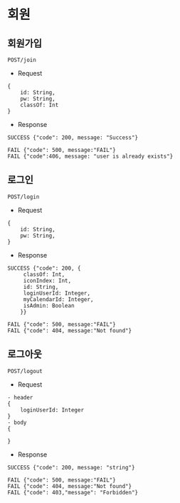 회원
=
회원가입
-
```
POST/join
```
- Request
```
{
    id: String,
    pw: String,
    classOf: Int
}
```
- Response
```
SUCCESS {"code": 200, message: "Success"}
```
```
FAIL {"code": 500, message:"FAIL"}
FAIL {"code":406, message: "user is already exists"}

```
로그인
-
```
POST/login
```
 - Request
```
{
    id: String,
    pw: String,
}
```
- Response
```
SUCCESS {"code": 200, {
     classOf: Int,
     iconIndex: Int,
     id: String,
     loginUserId: Integer,
     myCalendarId: Integer,
     isAdmin: Boolean
    }}
```
```
FAIL {"code": 500, message:"FAIL"}
FAIL {"code": 404, message:"Not found"}
```
로그아웃
-
```
POST/logout
```
 - Request
```
- header
{
    loginUserId: Integer
}
- body
{
   
}
```
- Response
```
SUCCESS {"code": 200, message: "string"}
```
```
FAIL {"code": 500, message:"FAIL"}
FAIL {"code": 404, message:"Not found"}
FAIL {"code": 403,"message": "Forbidden"}
```